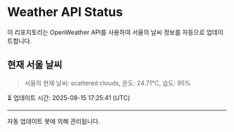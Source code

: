 
# Weather API Status

이 리포지토리는 OpenWeather API를 사용하여 서울의 날씨 정보를 자동으로 업데이트합니다.

## 현재 서울 날씨
> 서울의 현재 날씨: scattered clouds, 온도: 24.71°C, 습도: 95%

⏳ 업데이트 시간: 2025-08-15 17:25:41 (UTC)

---
자동 업데이트 봇에 의해 관리됩니다.
